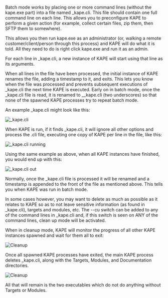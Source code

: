 Batch mode works by placing one or more command lines (without the kape.exe part) into a file named _kape.cli. This file should contain one full command line on each line. This allows you to preconfigure KAPE to perform a given action (for example, collect certain files, zip them, then SFTP them to somewhere).

This allows you then run kape.exe as an administrator (or, walking a remote customer/client/person through this process) and KAPE will do what it is told. All they need to do is right click kape.exe and run it as an admin.

For each line in _kape.cli, a new instance of KAPE will start using that line as its arguments.

When all lines in the file have been processed, the initial instance of KAPE renames the file, adding a timestamp to it, and exits. This lets you know when the file was processed and prevents subsequent executions of _kape.cli the next time KAPE is executed. Early on in batch mode, once the _kape.cli file is read, it is renamed to __kape.cli (two underscores) so that none of the spawned KAPE processes try to repeat batch mode.

An example _kape.cli might look like this:

![_kape.cli](https://github.com/EricZimmerman/KapeDocs/blob/master/kapecli.jpg)

When KAPE is run, if it finds _kape.cli, it will ignore all other options and process the .cli file, executing one copy of KAPE per line in the file, like this:

![_kape.cli running](https://github.com/EricZimmerman/KapeDocs/blob/master/kapecli2.jpg)

Using the same example as above, when all KAPE instances have finished, you would end up with this:

![_kape.cli out](https://github.com/EricZimmerman/KapeDocs/blob/master/kapecliOut.jpg)

Normally, once the _kape.cli file is processed it will be renamed and a timestamp is appended to the front of the file as mentioned above. This tells you when KAPE was run in batch mode.

In some cases however, you may want to delete as much as possible as it relates to KAPE so as to not leave sensitive information (as found in _kape.cli), targets and modules, etc. The --cu switch can be added to any of the command lines in _kape.cli and, if this switch is seen on ANY of the command lines, clean up mode will be activated. 

When in cleanup mode, KAPE will monitor the progress of all other KAPE instances spawned and wait for them all to exit:

![Cleanup](https://github.com/EricZimmerman/KapeDocs/blob/master/cleanup1.jpg)

Once all spawned KAPE processes have exited, the main KAPE process deletes _kape.cli, along with the Targets, Modules, and Documentation directories. 

![Cleanup](https://github.com/EricZimmerman/KapeDocs/blob/master/cleanup2.jpg)

All that will remain is the two executables which do not do anything without Targets or Modules.